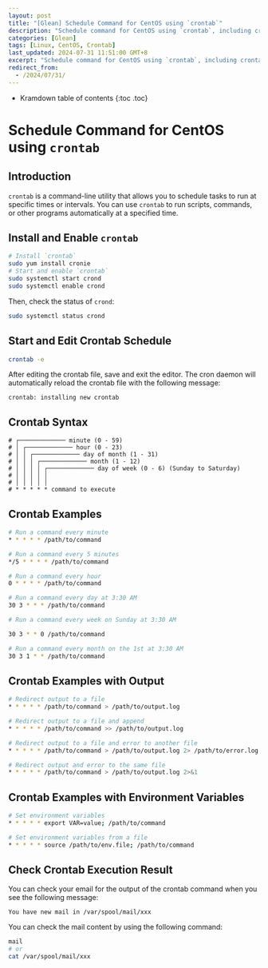 ```yaml
---
layout: post
title: "[Glean] Schedule Command for CentOS using `crontab`"
description: "Schedule command for CentOS using `crontab`, including crontab syntax, examples, output, and environment variables."
categories: [Glean]
tags: [Linux, CentOS, Crontab]
last_updated: 2024-07-31 11:51:00 GMT+8
excerpt: "Schedule command for CentOS using `crontab`, including crontab syntax, examples, output, and environment variables."
redirect_from:
  - /2024/07/31/
---
```


* Kramdown table of contents
{:toc .toc}

# Schedule Command for CentOS using `crontab`

## Introduction

`crontab` is a command-line utility that allows you to schedule tasks to run at specific times or intervals. You can use `crontab` to run scripts, commands, or other programs automatically at a specified time.

## Install and Enable `crontab`

```bash
# Install `crontab`
sudo yum install cronie
# Start and enable `crontab`
sudo systemctl start crond
sudo systemctl enable crond
```

Then, check the status of `crond`:

```bash
sudo systemctl status crond
```

## Start and Edit Crontab Schedule

```bash
crontab -e
```

After editing the crontab file, save and exit the editor. The cron daemon will automatically reload the crontab file with the following message:

```plaintext
crontab: installing new crontab
```

## Crontab Syntax

```plaintext
# ┌───────────── minute (0 - 59)
# │ ┌───────────── hour (0 - 23)
# │ │ ┌───────────── day of month (1 - 31)
# │ │ │ ┌───────────── month (1 - 12)
# │ │ │ │ ┌───────────── day of week (0 - 6) (Sunday to Saturday)
# │ │ │ │ │
# │ │ │ │ │
# * * * * * command to execute
```

## Crontab Examples

```bash
# Run a command every minute
* * * * * /path/to/command

# Run a command every 5 minutes
*/5 * * * * /path/to/command

# Run a command every hour
0 * * * * /path/to/command

# Run a command every day at 3:30 AM
30 3 * * * /path/to/command

# Run a command every week on Sunday at 3:30 AM

30 3 * * 0 /path/to/command

# Run a command every month on the 1st at 3:30 AM
30 3 1 * * /path/to/command
```

## Crontab Examples with Output

```bash
# Redirect output to a file
* * * * * /path/to/command > /path/to/output.log

# Redirect output to a file and append
* * * * * /path/to/command >> /path/to/output.log

# Redirect output to a file and error to another file
* * * * * /path/to/command > /path/to/output.log 2> /path/to/error.log

# Redirect output and error to the same file
* * * * * /path/to/command > /path/to/output.log 2>&1
```

## Crontab Examples with Environment Variables

```bash
# Set environment variables
* * * * * export VAR=value; /path/to/command

# Set environment variables from a file
* * * * * source /path/to/env.file; /path/to/command
```

## Check Crontab Execution Result

You can check your email for the output of the crontab command when you see the following message:

```plaintext
You have new mail in /var/spool/mail/xxx
```

You can check the mail content by using the following command:

```bash
mail
# or
cat /var/spool/mail/xxx
```
